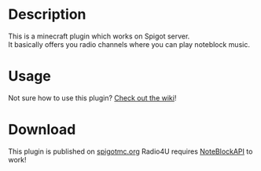 # Description
This is a minecraft plugin which works on Spigot server.  
It basically offers you radio channels where you can play noteblock music.


# Usage
Not sure how to use this plugin? [Check out the wiki](https://github.com/LazoYoung/Radio4U/wiki)!


# Download
This plugin is published on [spigotmc.org](https://www.spigotmc.org/resources/radio4u-a-noteblock-music-player.53795/)
Radio4U requires [NoteBlockAPI](https://github.com/koca2000/NoteBlockAPI) to work!
